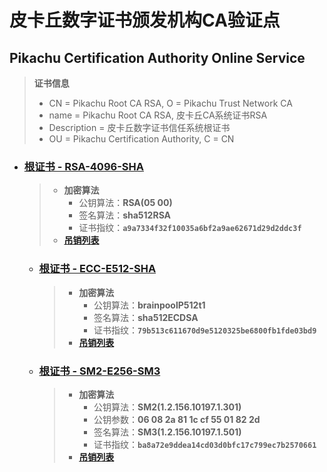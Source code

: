 # 皮卡丘数字证书颁发机构CA验证点
## Pikachu Certification Authority Online Service

> **证书信息**
>
> - CN = Pikachu Root CA RSA, O = Pikachu Trust Network CA
> - name = Pikachu Root CA RSA, 皮卡丘CA系统证书RSA
> - Description = 皮卡丘数字证书信任系统根证书
> - OU = Pikachu Certification Authority, C = CN

- ### [根证书 - RSA-4096-SHA](CA-RSA.cer)

  > - **加密算法**
  >   - 公钥算法：**RSA(05 00)**
  >   - 签名算法：**sha512RSA**
  >   - 证书指纹：**`a9a7334f32f10035a6bf2a9ae62671d29d2ddc3f`**
  > - **[吊销列表](CA-RSA.crl)**


  - ### [根证书 - ECC-E512-SHA](CA-ECC.cer)

    > - **加密算法**
    >   - 公钥算法：**brainpoolP512t1**
    >   - 签名算法：**sha512ECDSA**
    >   - 证书指纹：**`79b513c611670d9e5120325be6800fb1fde03bd9`**
    > - **[吊销列表](CA-ECC.crl)**

  - ### [根证书 - SM2-E256-SM3](CA-SM2.cer)

    > - **加密算法**
    >   - 公钥算法：**SM2(1.2.156.10197.1.301)**
    >   - 公钥参数：**06 08 2a 81 1c cf 55 01 82 2d**
    >   - 签名算法：**SM3(1.2.156.10197.1.501)**
    >   - 证书指纹：**`ba8a72e9ddea14cd03d0bfc17c799ec7b2570661`**
    > - **[吊销列表](CA-SM2.crl)**

